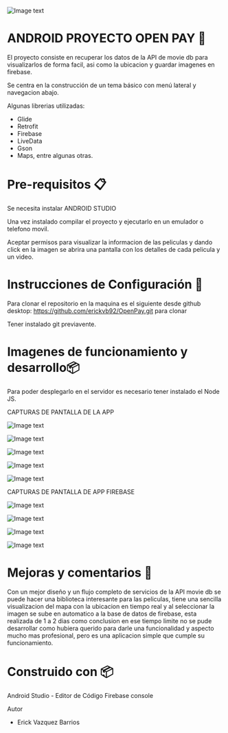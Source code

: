 ![Image text](https://github.com/erickvb92/OpenPay/imagenes_readme/pm2start.png)

# ANDROID PROYECTO OPEN PAY 🚀

El proyecto consiste en recuperar los datos de la API de movie db para visualizarlos de forma facil, asi como la ubicacion y guardar imagenes en firebase.

Se centra en la construcción de un tema básico con menú lateral y navegacion abajo.

Algunas librerias utilizadas:
- Glide
- Retrofit
- Firebase
- LiveData
- Gson
- Maps, entre algunas otras.

# Pre-requisitos 📋

Se necesita instalar ANDROID STUDIO

Una vez instalado compilar el proyecto y ejecutarlo en un emulador o telefono movil.

Aceptar permisos para visualizar la informacion de las peliculas y dando click en la imagen se abrira una pantalla con los detalles de cada pelicula y un video.

# Instrucciones de Configuración 🔧
Para clonar el repositorio en la maquina es el siguiente desde github desktop: https://github.com/erickvb92/OpenPay.git
para clonar 

Tener instalado git previavente.


# Imagenes de funcionamiento y desarrollo📦

Para poder desplegarlo en el servidor es necesario tener instalado el Node JS.

CAPTURAS DE PANTALLA DE LA APP

![Image text](https://github.com/erickvb92/OpenPay/imagenes_readme/pm2start.png)

![Image text](https://github.com/erickvb92/OpenPay/imagenes_readme/pm2start.png)

![Image text](https://github.com/erickvb92/OpenPay/imagenes_readme/pm2start.png)

![Image text](https://github.com/erickvb92/OpenPay/imagenes_readme/pm2start.png)

![Image text](https://github.com/erickvb92/OpenPay/imagenes_readme/pm2start.png)

CAPTURAS DE PANTALLA DE APP FIREBASE

![Image text](https://github.com/erickvb92/OpenPay/imagenes_readme/pm2start.png)

![Image text](https://github.com/erickvb92/OpenPay/imagenes_readme/pm2start.png)

![Image text](https://github.com/erickvb92/OpenPay/imagenes_readme/pm2start.png)

![Image text](https://github.com/erickvb92/OpenPay/imagenes_readme/pm2start.png)

# Mejoras y comentarios 🚀

Con un mejor diseño y un flujo completo de servicios de la API movie db se puede hacer una biblioteca interesante para las peliculas, tiene una sencilla visualizacion del mapa con la ubicacion en tiempo real y al seleccionar la imagen se sube en automatico a la base de datos de firebase, esta realizada de 1 a 2 dias como conclusion en ese tiempo limite no se pude desarrollar como hubiera querido para darle una funcionalidad y aspecto mucho mas profesional, pero es una aplicacion simple que cumple su funcionamiento. 

# Construido con 📦

Android Studio - Editor de Código
Firebase console

Autor

- Erick Vazquez Barrios


